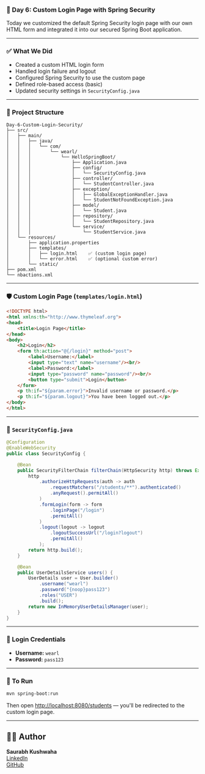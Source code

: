 ### 📅 Day 6: Custom Login Page with Spring Security

Today we customized the default Spring Security login page with our own HTML form and integrated it into our secured Spring Boot application.

---

### ✅ What We Did

- Created a custom HTML login form
- Handled login failure and logout
- Configured Spring Security to use the custom page
- Defined role-based access (basic)
- Updated security settings in `SecurityConfig.java`

---

### 📁 Project Structure

```
Day-6-Custom-Login-Security/
├── src/
│   ├── main/
│   │   ├── java/
│   │   │   └── com/
│   │   │       └── wearl/
│   │   │           └── HelloSpringBoot/
│   │   │               ├── Application.java
│   │   │               ├── config/
│   │   │               │   └── SecurityConfig.java
│   │   │               ├── controller/
│   │   │               │   └── StudentController.java
│   │   │               ├── exception/
│   │   │               │   ├── GlobalExceptionHandler.java
│   │   │               │   └── StudentNotFoundException.java
│   │   │               ├── model/
│   │   │               │   └── Student.java
│   │   │               ├── repository/
│   │   │               │   └── StudentRepository.java
│   │   │               └── service/
│   │   │                   └── StudentService.java
│   └── resources/
│       ├── application.properties
│       ├── templates/
│       │   ├── login.html    ✅ (custom login page)
│       │   └── error.html    ✅ (optional custom error)
│       └── static/
├── pom.xml
└── nbactions.xml
```

---

### 🛡️ Custom Login Page (`templates/login.html`)

```html
<!DOCTYPE html>
<html xmlns:th="http://www.thymeleaf.org">
<head>
    <title>Login Page</title>
</head>
<body>
    <h2>Login</h2>
    <form th:action="@{/login}" method="post">
        <label>Username:</label>
        <input type="text" name="username"/><br/>
        <label>Password:</label>
        <input type="password" name="password"/><br/>
        <button type="submit">Login</button>
    </form>
    <p th:if="${param.error}">Invalid username or password.</p>
    <p th:if="${param.logout}">You have been logged out.</p>
</body>
</html>
```

---

### 🔐 `SecurityConfig.java`

```java
@Configuration
@EnableWebSecurity
public class SecurityConfig {

    @Bean
    public SecurityFilterChain filterChain(HttpSecurity http) throws Exception {
        http
            .authorizeHttpRequests(auth -> auth
                .requestMatchers("/students/**").authenticated()
                .anyRequest().permitAll()
            )
            .formLogin(form -> form
                .loginPage("/login")
                .permitAll()
            )
            .logout(logout -> logout
                .logoutSuccessUrl("/login?logout")
                .permitAll()
            );
        return http.build();
    }

    @Bean
    public UserDetailsService users() {
        UserDetails user = User.builder()
            .username("wearl")
            .password("{noop}pass123")
            .roles("USER")
            .build();
        return new InMemoryUserDetailsManager(user);
    }
}
```

---

### 🔑 Login Credentials

- **Username:** `wearl`
- **Password:** `pass123`

---

### 🚀 To Run

```bash
mvn spring-boot:run
```

Then open [http://localhost:8080/students](http://localhost:8080/students) — you'll be redirected to the custom login page.

---

## 👨‍💻 Author

**Saurabh Kushwaha**  
[LinkedIn](https://www.linkedin.com/in/saurabh884095/)  
[GitHub](https://github.com/Github-Saurabh0)